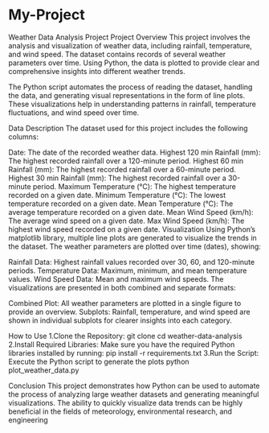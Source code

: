 # My-Project

Weather Data Analysis Project
Project Overview
This project involves the analysis and visualization of weather data, including rainfall, temperature, and wind speed. The dataset contains records of several weather parameters over time. Using Python, the data is plotted to provide clear and comprehensive insights into different weather trends.

The Python script automates the process of reading the dataset, handling the data, and generating visual representations in the form of line plots. These visualizations help in understanding patterns in rainfall, temperature fluctuations, and wind speed over time.

Data Description
The dataset used for this project includes the following columns:

Date: The date of the recorded weather data.
Highest 120 min Rainfall (mm): The highest recorded rainfall over a 120-minute period.
Highest 60 min Rainfall (mm): The highest recorded rainfall over a 60-minute period.
Highest 30 min Rainfall (mm): The highest recorded rainfall over a 30-minute period.
Maximum Temperature (°C): The highest temperature recorded on a given date.
Minimum Temperature (°C): The lowest temperature recorded on a given date.
Mean Temperature (°C): The average temperature recorded on a given date.
Mean Wind Speed (km/h): The average wind speed on a given date.
Max Wind Speed (km/h): The highest wind speed recorded on a given date.
Visualization
Using Python’s matplotlib library, multiple line plots are generated to visualize the trends in the dataset. The weather parameters are plotted over time (dates), showing:

Rainfall Data: Highest rainfall values recorded over 30, 60, and 120-minute periods.
Temperature Data: Maximum, minimum, and mean temperature values.
Wind Speed Data: Mean and maximum wind speeds.
The visualizations are presented in both combined and separate formats:

Combined Plot: All weather parameters are plotted in a single figure to provide an overview.
Subplots: Rainfall, temperature, and wind speed are shown in individual subplots for clearer insights into each category.


How to Use
1.Clone the Repository:
  	git clone <repo-url>
  	cd weather-data-analysis
2.Install Required Libraries: Make sure you have the required Python libraries installed by running:
	pip install -r requirements.txt
3.Run the Script: Execute the Python script to generate the plots
	python plot_weather_data.py


Conclusion
This project demonstrates how Python can be used to automate the process of analyzing large weather datasets and generating meaningful visualizations. The ability to quickly visualize data trends can be highly beneficial in the fields of meteorology, environmental research, and engineering


